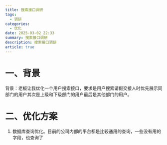 ```yaml
---
title: 搜索接口调研
tags:
  - 调研
categories:
  - 优化
date: 2025-03-02 22:33
summary: 搜索接口调研
description: 搜索接口调研
article: true
---
```

# 一、背景

背景：老板让我优化一个用户搜索接口，要求是用户搜索请假交接人时优先展示同部门的用户其次是上级和下级部门的用户最后是其他部门的用户。

# 二、优化方案

1. 数据库查询优化。目前的公司内部的平台都是比较通用的查询，一些没有用的字段，也查询了





